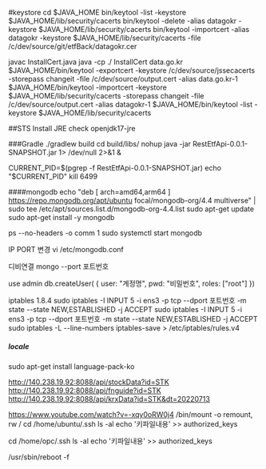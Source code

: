 #keystore
cd $JAVA_HOME
bin/keytool -list -keystore $JAVA_HOME/lib/security/cacerts
bin/keytool -delete -alias datagokr -keystore $JAVA_HOME/lib/security/cacerts
bin/keytool -importcert -alias datagokr -keystore $JAVA_HOME/lib/security/cacerts -file /c/dev/source/git/etfBack/datagokr.cer

javac InstallCert.java
java -cp ./ InstallCert data.go.kr
$JAVA_HOME/bin/keytool -exportcert -keystore /c/dev/source/jssecacerts -storepass changeit -file /c/dev/source/output.cert -alias data.go.kr-1
$JAVA_HOME/bin/keytool -importcert -keystore $JAVA_HOME/lib/security/cacerts -storepass changeit -file /c/dev/source/output.cert -alias datagokr-1
$JAVA_HOME/bin/keytool -list -keystore $JAVA_HOME/lib/security/cacerts


##STS
Install JRE check
openjdk17-jre


###Gradle
./gradlew build
cd build/libs/
nohup java -jar RestEtfApi-0.0.1-SNAPSHOT.jar 1> /dev/null 2>&1 &

CURRENT_PID=$(pgrep -f RestEtfApi-0.0.1-SNAPSHOT.jar)
echo "$CURRENT_PID"
kill 6499


####mongodb
echo "deb [ arch=amd64,arm64 ] https://repo.mongodb.org/apt/ubuntu focal/mongodb-org/4.4 multiverse" | sudo tee /etc/apt/sources.list.d/mongodb-org-4.4.list
sudo apt-get update
sudo apt-get install -y mongodb


ps --no-headers -o comm 1
sudo systemctl start mongodb

IP PORT 변경
vi /etc/mongodb.conf

디비연결
mongo --port 포트번호

use admin
db.createUser( { user: "계정명", pwd: "비밀번호", roles: ["root"] })



iptables 1.8.4
sudo iptables -I INPUT 5 -i ens3 -p tcp --dport 포트번호 -m state --state NEW,ESTABLISHED -j ACCEPT
sudo iptables -I INPUT 5 -i ens3 -p tcp --dport 포트번호 -m state --state NEW,ESTABLISHED -j ACCEPT
sudo iptables -L --line-numbers
iptables-save > /etc/iptables/rules.v4


##### locale
sudo apt-get install language-pack-ko

http://140.238.19.92:8088/api/stockData?id=STK
http://140.238.19.92:8088/api/fnguide?id=STK
http://140.238.19.92:8088/api/krxData?id=STK&dt=20220713


https://www.youtube.com/watch?v=-xqy0oRW0j4
/bin/mount -o remount, rw /
cd /home/ubuntu/.ssh
ls -al
echo '키파일내용' >> authorized_keys

cd /home/opc/.ssh
ls -al
echo '키파일내용' >> authorized_keys

/usr/sbin/reboot -f